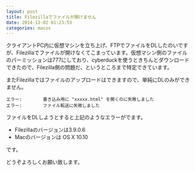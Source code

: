 ```yaml
---
layout: post
title: Filezillaでファイルが開けません
date: 2014-12-02 01:23:53
categories: macos
---
```

<p>クライアントPC内に仮想マシンを立ち上げ、FTPでファイルをDLしたのいですが、Filezillaでファイルが開けなくてこまっています。仮想マシン側のファイルのパーミッションは777にしており、cyberduckを使うときちんとダウンロードできたので、Filezilla側の問題だ、というところまで特定できています。</p>

<p>またFilezillaではファイルのアップロードはできますので、単純にDLのみができません。</p>

```
エラー:        書き込み用に "xxxxx.html" を開くのに失敗しました
エラー:        ファイル転送に失敗しました
```

<p>ファイルをDLしようとすると上記のようなエラーがでます。</p>

<ul>
<li>Filezillaのバージョンは3.9.0.6</li>
<li>Macのバージョンは OS X 10.10</li>
</ul>

<p>です。</p>

<p>どうぞよろしくお願い致します。</p>
